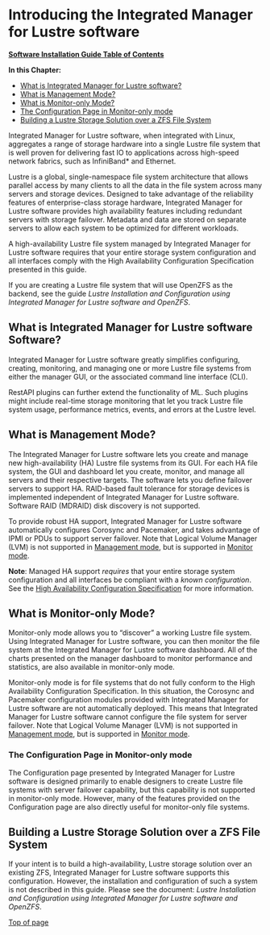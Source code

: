 # <a name="1.0"></a>Introducing the Integrated Manager for Lustre software

[**Software Installation Guide Table of Contents**](ig_TOC.md)

**In this Chapter:**

- [What is Integrated Manager for Lustre software?](#what-is-manager-for-lustre-software)
- [What is Management Mode?](#what-is-management-mode)
- [What is Monitor-only Mode?](#what-is-monitor-only-mode)
- [The Configuration Page in Monitor-only mode](#the-configuration-page-in-monitor-only-mode)
- [Building a Lustre Storage Solution over a ZFS File System](#building-a-lustre-storage-solution-over-a-zfs-file-system)

Integrated Manager for Lustre software, when integrated with
Linux, aggregates a range of storage hardware into a single Lustre
file system that is well proven for delivering fast IO to applications
across high-speed network fabrics, such as InfiniBand\* and Ethernet.

Lustre is a global, single-namespace file system architecture that
allows parallel access by many clients to all the data in the file
system across many servers and storage devices. Designed to take
advantage of the reliability features of enterprise-class storage
hardware, Integrated Manager for Lustre software provides high availability
features including redundant servers with storage failover. Metadata and
data are stored on separate servers to allow each system to be optimized
for different workloads.

A high-availability Lustre file system managed by Integrated Manager for Lustre 
software requires that your entire storage system configuration
and all interfaces comply with the High Availability Configuration
Specification presented in this guide.

If you are creating a Lustre file system that will use OpenZFS as the
backend, see the guide *Lustre Installation and Configuration using
Integrated Manager for Lustre software and OpenZFS*.

What is Integrated Manager for Lustre software Software?
-----------------------------------------------------

Integrated Manager for Lustre software greatly simplifies configuring, creating,
monitoring, and managing one or more Lustre file systems from either the
manager GUI, or the associated command line interface (CLI).

RestAPI plugins can further extend the functionality of ML. Such
plugins might include real-time storage monitoring that let you track
Lustre file system usage, performance metrics, events, and errors at the
Lustre level.

What is Management Mode?
------------------------

The Integrated Manager for Lustre software lets you create and manage
new high-availability (HA) Lustre file systems from its GUI. For each HA
file system, the GUI and dashboard let you create, monitor, and manage
all servers and their respective targets. The software lets you define
failover servers to support HA. RAID-based fault tolerance for storage
devices is implemented independent of Integrated Manager for Lustre software. 
Software RAID (MDRAID) disk discovery is not supported.

To provide robust HA support, Integrated Manager for Lustre software
automatically configures Corosync and Pacemaker, and takes advantage of
IPMI or PDUs to support server failover. Note that Logical Volume
Manager (LVM) is not supported in [Management
mode](#what-is-management-mode), but is supported in [Monitor
mode](#what-is-monitor-only-mode).

**Note**: Managed HA support *requires* that your entire storage system
configuration and all interfaces be compliant with a *known
configuration*. See the [High Availability Configuration
Specification](ig_ch_03_building.md) for more information.

What is Monitor-only Mode?
--------------------------

Monitor-only mode allows you to “discover” a working Lustre file system.
Using Integrated Manager for Lustre software, you can then monitor the
file system at the Integrated Manager for Lustre software dashboard. All of the
charts presented on the manager dashboard to monitor performance and
statistics, are also available in monitor-only mode.

Monitor-only mode is for file systems that do not fully conform to the
High Availability Configuration Specification. In this situation, the
Corosync and Pacemaker configuration modules provided with
Integrated Manager for Lustre software are not automatically deployed. This means
that Integrated Manager for Lustre software cannot configure the file
system for server failover. Note that Logical Volume Manager (LVM) is
not supported in [Management mode](#what-is-management-mode), but is
supported in [Monitor mode](#what-is-monitor-only-mode).

### The Configuration Page in Monitor-only mode

The Configuration page presented by Integrated Manager for Lustre software
is designed primarily to enable designers to create Lustre file
systems with server failover capability, but this capability is not
supported in monitor-only mode. However, many of the features provided
on the Configuration page are also directly useful for monitor-only file
systems.

Building a Lustre Storage Solution over a ZFS File System
---------------------------------------------------------

If your intent is to build a high-availability, Lustre storage solution
over an existing ZFS, Integrated Manager for Lustre software supports this
configuration. However, the installation and configuration of such a
system is not described in this guide. Please see the document:
*Lustre Installation and Configuration using
Integrated Manager for Lustre software and OpenZFS*.

[Top of page](#1.0)